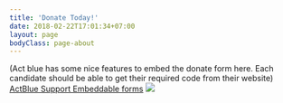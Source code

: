 ```yaml
---
title: 'Donate Today!'
date: 2018-02-22T17:01:34+07:00
layout: page
bodyClass: page-about
---
```


(Act blue has some nice features to embed the donate form here. Each candidate should be able to get their required code from their website)
[ActBlue Support Embeddable forms](https://support.actblue.com/campaigns/working-with-contribution-forms/embeddable-forms-buttons-for-nonprofits/)
![](/screenshots/actblue.png)
